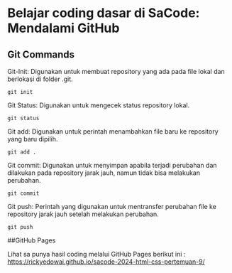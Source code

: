 # Belajar coding dasar di SaCode: Mendalami GitHub 

## Git Commands

Git-Init: Digunakan untuk membuat repository yang ada pada file lokal dan berlokasi di folder .git. 
```
git init
```

Git Status: Digunakan untuk mengecek status repository lokal. 
```
git status
```

Git add: Digunakan untuk perintah menambahkan file baru ke repository yang baru dipilih.
```
git add .
```

Git commit: Digunakan untuk menyimpan apabila terjadi perubahan dan dilakukan pada repository jarak jauh, namun tidak bisa melakukan perubahan. 
```
git commit
```

Git push: Perintah yang digunakan untuk mentransfer perubahan file ke repository jarak jauh setelah melakukan perubahan. 
```
git push
```

##GitHub Pages 

Lihat sa punya hasil coding melalui GitHub Pages berikut ini :
https://rickyedowai.github.io/sacode-2024-html-css-pertemuan-9/
